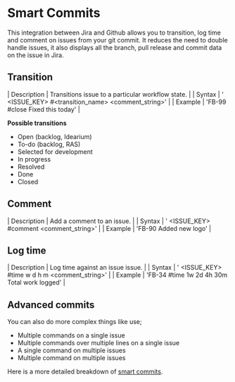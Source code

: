 # Smart Commits

This integration between Jira and Github allows you to transition, log time and comment on issues from your git commit. It reduces the need to double handle issues, it also displays all the branch, pull release and commit data on the issue in Jira.

## Transition

| Description | Transitions issue to a particular workflow state. |
| Syntax | '<ignored text> <ISSUE_KEY> <ignored text> #<transition_name> <comment_string>' |
| Example | 'FB-99 #close Fixed this today' |

**Possible transitions**

- Open (backlog, Idearium)
- To-do (backlog, RAS)
- Selected for development
- In progress
- Resolved
- Done
- Closed

## Comment

| Description | Add a comment to an issue. |
| Syntax | '<ignored text> <ISSUE_KEY> <ignored text> #comment <comment_string>' |
| Example | 'FB-90 Added new logo' |

## Log time

| Description | Log time against an issue issue. |
| Syntax | '<ignored text> <ISSUE_KEY> <ignored text> #time <value>w <value>d <value>h <value>m <comment_string>' |
| Example | 'FB-34 #time 1w 2d 4h 30m Total work logged' |

## Advanced commits

You can also do more complex things like use;

- Multiple commands on a single issue
- Multiple commands over multiple lines on a single issue
- A single command on multiple issues
- Multiple command on multiple issues

Here is a more detailed breakdown of [smart commits](https://confluence.atlassian.com/bitbucket/processing-jira-software-issues-with-smart-commit-messages-298979931.html).
